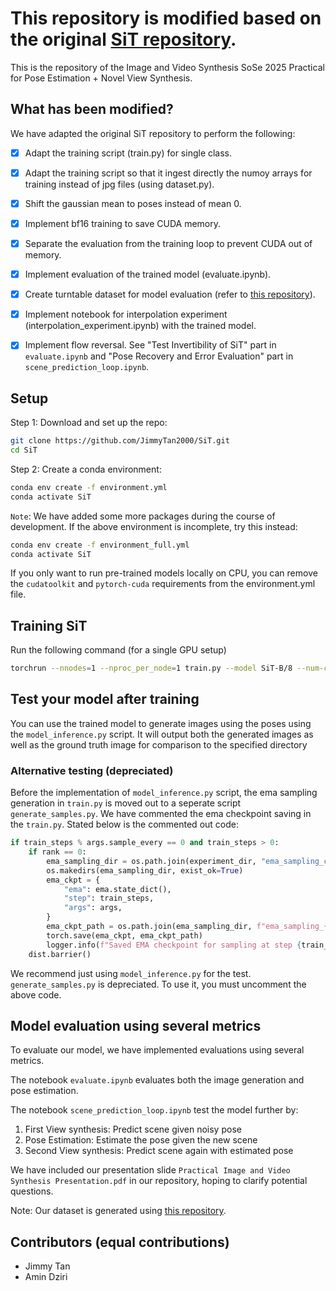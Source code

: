# This repository is modified based on the original [SiT repository](https://github.com/willisma/SiT). 
This is the repository of the Image and Video Synthesis SoSe 2025 Practical for Pose Estimation + Novel View Synthesis. 

## What has been modified? 
We have adapted the original SiT repository to perform the following:

- [x] Adapt the training script (train.py) for single class.  
- [x] Adapt the training script so that it ingest directly the numoy arrays for training instead of jpg files (using dataset.py). 
- [x] Shift the gaussian mean to poses instead of mean 0. 
- [x] Implement bf16 training to save CUDA memory. 
- [x] Separate the evaluation from the training loop to prevent CUDA out of memory. 
- [x] Implement evaluation of the trained model (evaluate.ipynb). 
- [x] Create turntable dataset for model evaluation (refer to [this repository](https://github.com/willisma/SiT)). 
- [x] Implement notebook for interpolation experiment (interpolation_experiment.ipynb) with the trained model. 
- [x] Implement flow reversal. See "Test Invertibility of SiT" part in `evaluate.ipynb` and "Pose Recovery and Error Evaluation" part in `scene_prediction_loop.ipynb`.


## Setup
Step 1: Download and set up the repo:
```bash 
git clone https://github.com/JimmyTan2000/SiT.git
cd SiT
```
Step 2: Create a conda environment:
```bash
conda env create -f environment.yml
conda activate SiT
```
`Note`: We have added some more packages during the course of development. If the above environment is incomplete, try this instead:
```bash
conda env create -f environment_full.yml
conda activate SiT
```
If you only want to run pre-trained models locally on CPU, you can remove the `cudatoolkit` and `pytorch-cuda` requirements from the environment.yml file.

## Training SiT

Run the following command (for a single GPU setup)
```bash 
torchrun --nnodes=1 --nproc_per_node=1 train.py --model SiT-B/8 --num-classes 1 --epochs 300 --global-batch-size 150 --num-workers 0 --ckpt-every 2000 --cfg-scale 1.0 --image-size 128
```

## Test your model after training
You can use the trained model to generate images using the poses using the `model_inference.py` script. It will output both the generated images as well as the ground truth image for comparison to the specified directory

### Alternative testing (depreciated)
Before the implementation of `model_inference.py` script, the ema sampling generation in `train.py` is moved out to a seperate script `generate_samples.py`. We have commented the ema checkpoint saving in the `train.py`. Stated below is the commented out code: 
```python
if train_steps % args.sample_every == 0 and train_steps > 0:
    if rank == 0:
        ema_sampling_dir = os.path.join(experiment_dir, "ema_sampling_checkpoints")
        os.makedirs(ema_sampling_dir, exist_ok=True)
        ema_ckpt = {
            "ema": ema.state_dict(),
            "step": train_steps,
            "args": args,
        }
        ema_ckpt_path = os.path.join(ema_sampling_dir, f"ema_sampling_{train_steps:07d}.pt")
        torch.save(ema_ckpt, ema_ckpt_path)
        logger.info(f"Saved EMA checkpoint for sampling at step {train_steps}")
    dist.barrier()
``` 
We recommend just using `model_inference.py` for the test. `generate_samples.py` is depreciated. To use it, you must uncomment the above code. 

## Model evaluation using several metrics
To evaluate our model, we have implemented evaluations using several metrics. 

The notebook `evaluate.ipynb` evaluates both the image generation and pose estimation. 

The notebook `scene_prediction_loop.ipynb` test the model further by: 

1. First View synthesis: Predict scene given noisy pose
2. Pose Estimation: Estimate the pose given the new scene
3. Second View synthesis: Predict scene again with estimated pose

We have included our presentation slide `Practical Image and Video Synthesis Presentation.pdf` in our repository, hoping to clarify potential questions. 


Note: Our dataset is generated using [this repository](https://github.com/JimmyTan2000/nerf-image-generation).

## Contributors (equal contributions)
- Jimmy Tan 
- Amin Dziri
